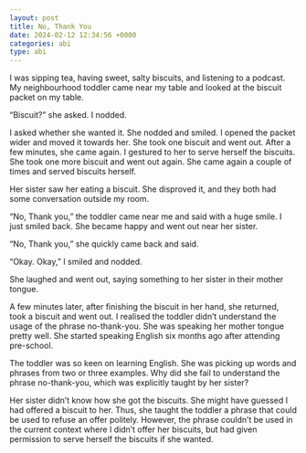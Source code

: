 ```yaml
---
layout: post
title: No, Thank You
date: 2024-02-12 12:34:56 +0000
categories: abi
type: abi
---
```


<div class="abi">	
I was sipping tea, having sweet, salty biscuits, and listening to a podcast. My neighbourhood toddler came near my table and looked at the biscuit packet on my table. 

“Biscuit?” she asked. I nodded.

I asked whether she wanted it. She nodded and smiled. I opened the packet wider and moved it towards her. She took one biscuit and went out. After a few minutes, she came again. I gestured to her to serve herself the biscuits. She took one more biscuit and went out again. She came again a couple of times and served biscuits herself. 

Her sister saw her eating a biscuit. She disproved it, and they both had some conversation outside my room. 

“No, Thank you,” the toddler came near me and said with a huge smile. I just smiled back. She became happy and went out near her sister.

“No, Thank you,”  she quickly came back and said.

“Okay. Okay,” I smiled and nodded.

She laughed and went out, saying something to her sister in their mother tongue.

A few minutes later, after finishing the biscuit in her hand, she returned, took a biscuit and went out. I realised the toddler didn’t understand the usage of the phrase no-thank-you. She was speaking her mother tongue pretty well. She started speaking English six months ago after attending pre-school.

The toddler was so keen on learning English. She was picking up words and phrases from two or three examples. Why did she fail to understand the phrase no-thank-you, which was explicitly taught by her sister? 

Her sister didn’t know how she got the biscuits. She might have guessed I had offered a biscuit to her. Thus, she taught the toddler a phrase that could be used to refuse an offer politely. However, the phrase couldn’t be used in the current context where I didn’t offer her biscuits, but had given permission to serve herself the biscuits if she wanted.
</div>